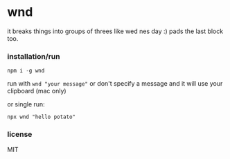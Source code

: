 # wnd

it breaks things into groups of threes like wed nes day :)
pads the last block too.

### installation/run
`npm i -g wnd`

run with `wnd "your message"` or don't specify a message and it will use your clipboard (mac only)

or single run:

`npx wnd "hello potato"`

### license
MIT
